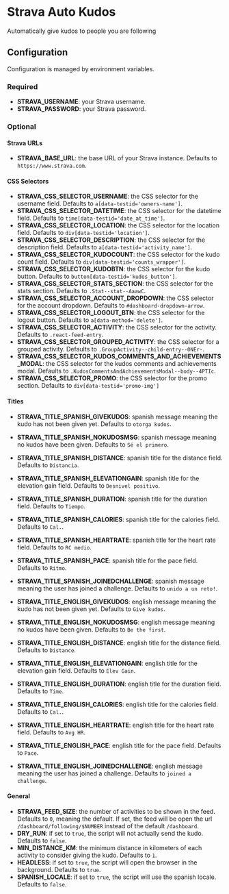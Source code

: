 # Strava Auto Kudos

Automatically give kudos to people you are following

## Configuration

Configuration is managed by environment variables.

### Required

- **STRAVA_USERNAME**: your Strava username.
- **STRAVA_PASSWORD**: your Strava password.

### Optional

#### Strava URLs

- **STRAVA_BASE_URL**: the base URL of your Strava instance. Defaults to `https://www.strava.com`.

#### CSS Selectors

- **STRAVA_CSS_SELECTOR_USERNAME**: the CSS selector for the username field. Defaults to `a[data-testid='owners-name']`.
- **STRAVA_CSS_SELECTOR_DATETIME**: the CSS selector for the datetime field. Defaults to `time[data-testid='date_at_time']`.
- **STRAVA_CSS_SELECTOR_LOCATION**: the CSS selector for the location field. Defaults to `div[data-testid='location']`.
- **STRAVA_CSS_SELECTOR_DESCRIPTION**: the CSS selector for the description field. Defaults to `a[data-testid='activity_name']`.
- **STRAVA_CSS_SELECTOR_KUDOCOUNT**: the CSS selector for the kudo count field. Defaults to `div[data-testid='counts_wrapper']`.
- **STRAVA_CSS_SELECTOR_KUDOBTN**: the CSS selector for the kudo button. Defaults to `button[data-testid='kudos_button']`.
- **STRAVA_CSS_SELECTOR_STATS_SECTION**: the CSS selector for the stats section. Defaults to `.Stat--stat--AaawC`.
- **STRAVA_CSS_SELECTOR_ACCOUNT_DROPDOWN**: the CSS selector for the account dropdown. Defaults to `#dashboard-dropdown-arrow`.
- **STRAVA_CSS_SELECTOR_LOGOUT_BTN**: the CSS selector for the logout button. Defaults to `a[data-method='delete']`.
- **STRAVA_CSS_SELECTOR_ACTIVITY**: the CSS selector for the activity. Defaults to `.react-feed-entry`.
- **STRAVA_CSS_SELECTOR_GROUPED_ACTIVITY**: the CSS selector for a grouped activity. Defaults to `.GroupActivity--child-entry--0NEr-`.
- **STRAVA_CSS_SELECTOR_KUDOS_COMMENTS_AND_ACHIEVEMENTS_MODAL**: the CSS selector for the kudos comments and achievements modal. Defaults to `.KudosCommentsAndAchievementsModal--body--4PTIc`.
- **STRAVA_CSS_SELECTOR_PROMO**: the CSS selector for the promo section. Defaults to `div[data-testid='promo-img']`

#### Titles

- **STRAVA_TITLE_SPANISH_GIVEKUDOS**: spanish message meaning the kudo has not been given yet. Defaults to `otorga kudos`.
- **STRAVA_TITLE_SPANISH_NOKUDOSMSG**: spanish message meaning no kudos have been given. Defaults to `Sé el primero`.
- **STRAVA_TITLE_SPANISH_DISTANCE**: spanish title for the distance field. Defaults to `Distancia`.
- **STRAVA_TITLE_SPANISH_ELEVATIONGAIN**: spanish title for the elevation gain field. Defaults to `Desnivel positivo`.
- **STRAVA_TITLE_SPANISH_DURATION**: spanish title for the duration field. Defaults to `Tiempo`.
- **STRAVA_TITLE_SPANISH_CALORIES**: spanish title for the calories field. Defaults to `Cal.`.
- **STRAVA_TITLE_SPANISH_HEARTRATE**: spanish title for the heart rate field. Defaults to `RC medio`.
- **STRAVA_TITLE_SPANISH_PACE**: spanish title for the pace field. Defaults to `Ritmo`.
- **STRAVA_TITLE_SPANISH_JOINEDCHALLENGE**: spanish message meaning the user has joined a challenge. Defaults to `unido a un reto!`.

- **STRAVA_TITLE_ENGLISH_GIVEKUDOS**: english message meaning the kudo has not been given yet. Defaults to `Give kudos`.
- **STRAVA_TITLE_ENGLISH_NOKUDOSMSG**: english message meaning no kudos have been given. Defaults to `Be the first`.
- **STRAVA_TITLE_ENGLISH_DISTANCE**: english title for the distance field. Defaults to `Distance`.
- **STRAVA_TITLE_ENGLISH_ELEVATIONGAIN**: english title for the elevation gain field. Defaults to `Elev Gain`.
- **STRAVA_TITLE_ENGLISH_DURATION**: english title for the duration field. Defaults to `Time`.
- **STRAVA_TITLE_ENGLISH_CALORIES**: english title for the calories field. Defaults to `Cal.`.
- **STRAVA_TITLE_ENGLISH_HEARTRATE**: english title for the heart rate field. Defaults to `Avg HR`.
- **STRAVA_TITLE_ENGLISH_PACE**: english title for the pace field. Defaults to `Pace`.
- **STRAVA_TITLE_ENGLISH_JOINEDCHALLENGE**: english message meaning the user has joined a challenge. Defaults to `joined a challenge`.

#### General

- **STRAVA_FEED_SIZE**: the number of activities to be shown in the feed. Defaults to `0`, meaning the default. If set, 
  the feed will be open the url `/dashboard/following/$NUMBER` instead of the default `/dashboard`.
- **DRY_RUN**: if set to `true`, the script will not actually send the kudo. Defaults to `false`.
- **MIN_DISTANCE_KM**: the minimum distance in kilometers of each activity to consider giving the kudo. Defaults to `1`.
- **HEADLESS**: if set to `true`, the script will open the browser in the background. Defaults to `true`.
- **SPANISH_LOCALE**: if set to `true`, the script will use the spanish locale. Defaults to `false`.

